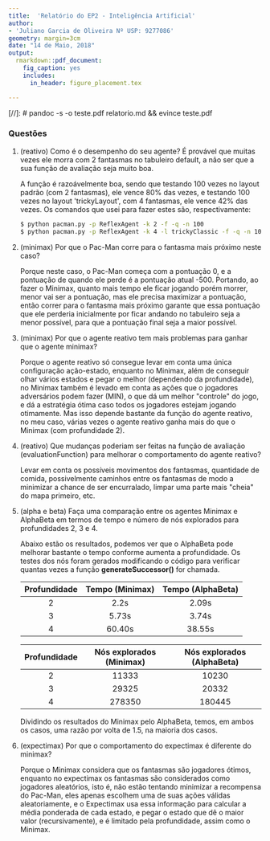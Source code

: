 ```yaml
---
title:  'Relatório do EP2 - Inteligência Artificial'
author:
- 'Juliano Garcia de Oliveira Nº USP: 9277086'
geometry: margin=3cm
date: "14 de Maio, 2018"
output:
  rmarkdown::pdf_document:
    fig_caption: yes        
    includes:  
      in_header: figure_placement.tex

---
```


[//]: # pandoc -s -o teste.pdf relatorio.md  && evince teste.pdf
### Questões

1. (reativo) Como é o desempenho do seu agente? É provável que muitas vezes ele morra com 2 fantasmas no tabuleiro default, a não ser que a sua função de avaliação seja muito boa.

    A função é razoávelmente boa, sendo que testando 100 vezes no layout padrão (com 2 fantasmas), ele vence 80% das vezes,
    e testando 100 vezes no layout 'trickyLayout', com 4 fantasmas, ele vence 42% das vezes.
    Os comandos que usei para fazer estes são, respectivamente:

    ```bash
    $ python pacman.py -p ReflexAgent -k 2 -f -q -n 100
    $ python pacman.py -p ReflexAgent -k 4 -l trickyClassic -f -q -n 100
    ```

2. (minimax) Por que o Pac-Man corre para o fantasma mais próximo neste caso?

    Porque neste caso, o Pac-Man começa com a pontuação 0, e a pontuação de quando ele perde é a pontuação atual -500. Portando, ao fazer o Minimax, quanto mais tempo ele ficar jogando porém morrer, menor vai ser a pontuação, mas ele precisa maximizar a pontuação, então correr para o fantasma mais próximo garante que essa pontuação que ele perderia inicialmente por ficar andando no tabuleiro seja a menor possível, para que a pontuação final seja a maior possível.


3. (minimax) Por que o agente reativo tem mais problemas para ganhar que o agente minimax?

    Porque o agente reativo só consegue levar em conta uma única configuração ação-estado, enquanto no Minimax, além de conseguir olhar vários estados e pegar o melhor (dependendo da profundidade), no Minimax também é levado em conta as ações que o jogadores adversários podem fazer (MIN), o que dá um melhor "controle" do jogo, e dá a estratégia ótima caso todos os jogadores estejam jogando otimamente. Mas isso depende bastante da função do agente reativo, no meu caso, várias vezes o agente reativo ganha mais do que o Minimax (com profundidade 2).


4. (reativo) Que mudanças poderiam ser feitas na função de avaliação (evaluationFunction) para melhorar o comportamento do agente reativo?

    Levar em conta os possíveis movimentos dos fantasmas, quantidade de comida, possivelmente caminhos entre os fantasmas de modo a minimizar a chance de ser encurralado, limpar uma parte mais "cheia" do mapa primeiro, etc.


5. (alpha e beta)  Faça uma comparação entre os agentes Minimax e AlphaBeta em termos de tempo e número de nós explorados para profundidades 2, 3 e 4.

    Abaixo estão os resultados, podemos ver que o AlphaBeta pode melhorar bastante o tempo conforme aumenta a profundidade. Os testes dos nós foram gerados modificando o código para verificar quantas vezes a função **generateSuccessor()** for chamada.

    | Profundidade | Tempo (Minimax) | Tempo (AlphaBeta)  |
    | :-------------: |:-------------:| :-----:|
    | 2      | 2.2s   | 2.09s |
    | 3      | 5.73s  | 3.74s |
    | 4      | 60.40s | 38.55s |

    | Profundidade | Nós explorados (Minimax) | Nós explorados (AlphaBeta)  |
    | :-------------: |:-------------:| :-----:|
    | 2      |  11333  | 10230 |
    | 3      |  29325 | 20332 |
    | 4      | 278350 | 180445 |

    Dividindo os resultados do Minimax pelo AlphaBeta, temos, em ambos os casos, uma razão por volta de 1.5, na maioria dos casos.


6. (expectimax) Por que o comportamento do expectimax é diferente do minimax?

    Porque o Minimax considera que os fantasmas são jogadores ótimos, enquanto no expectimax os fantasmas são considerados como jogadores aleatórios, isto é, não estão tentando minimizar a recompensa do Pac-Man, eles apenas escolhem uma de suas ações válidas aleatoriamente, e o Expectimax usa essa informação para calcular a média ponderada de cada estado, e pegar o estado que dê o maior valor (recursivamente), e é limitado pela profundidade, assim como o Minimax.
